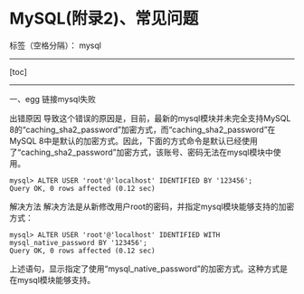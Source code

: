 # MySQL(附录2)、常见问题

标签（空格分隔）： mysql

---

[toc]

---

一、egg 链接mysql失败

出错原因
导致这个错误的原因是，目前，最新的mysql模块并未完全支持MySQL 8的“caching_sha2_password”加密方式，而“caching_sha2_password”在MySQL 8中是默认的加密方式。因此，下面的方式命令是默认已经使用了“caching_sha2_password”加密方式，该账号、密码无法在mysql模块中使用。

```
mysql> ALTER USER 'root'@'localhost' IDENTIFIED BY '123456';
Query OK, 0 rows affected (0.12 sec)

```
解决方法
解决方法是从新修改用户root的密码，并指定mysql模块能够支持的加密方式：
```
mysql> ALTER USER 'root'@'localhost' IDENTIFIED WITH mysql_native_password BY '123456';
Query OK, 0 rows affected (0.12 sec)
```
上述语句，显示指定了使用“mysql_native_password”的加密方式。这种方式是在mysql模块能够支持。